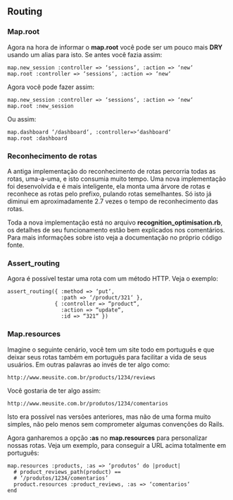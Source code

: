 ## Routing

### Map.root

Agora na hora de informar o **map.root** você pode ser um pouco mais **DRY** usando um alias para isto. Se antes você fazia assim:

	map.new_session :controller => ‘sessions‘, :action => ‘new‘
	map.root :controller => ‘sessions‘, :action => ‘new‘
	
Agora você pode fazer assim:

	map.new_session :controller => ‘sessions‘, :action => ‘new‘
	map.root :new_session
	
Ou assim:

	map.dashboard ‘/dashboard‘, :controller=>‘dashboard‘
	map.root :dashboard
	
### Reconhecimento de rotas

A antiga implementação do reconhecimento de rotas percorria todas as rotas, uma-a-uma, e isto consumia muito tempo. Uma nova implementação foi desenvolvida e é mais inteligente, ela monta uma árvore de rotas e reconhece as rotas pelo prefixo, pulando rotas semelhantes. Só isto já diminui em aproximadamente 2.7 vezes o tempo de reconhecimento das rotas.

Toda a nova implementação está no arquivo **recognition\_optimisation.rb**, os detalhes de seu funcionamento estão bem explicados nos comentários. Para mais informações sobre isto veja a documentação no próprio código fonte.

### Assert_routing

Agora é possível testar uma rota com um método HTTP. Veja o exemplo:

	assert_routing({ :method => ‘put‘,
	                 :path => ‘/product/321‘ },
	               { :controller => “product“,
	                 :action => “update“,
	                 :id => “321“ })
	

### Map.resources
	
Imagine o seguinte cenário, você tem um site todo em português e que deixar seus rotas também em português para facilitar a vida de seus usuários. Em outras palavras ao invés de ter algo como:

	http://www.meusite.com.br/products/1234/reviews

Você gostaria de ter algo assim:

	http://www.meusite.com.br/produtos/1234/comentarios

Isto era possível nas versões anteriores, mas não de uma forma muito simples, não pelo menos sem comprometer algumas convenções do Rails.

Agora ganharemos a opção **:as** no **map.resources** para personalizar nossas rotas. Veja um exemplo, para conseguir a URL acima totalmente em português:

	map.resources :products, :as => ‘produtos‘ do |product|
	  # product_reviews_path(product) ==
	  # ‘/produtos/1234/comentarios’
	  product.resources :product_reviews, :as => ‘comentarios‘
	end
